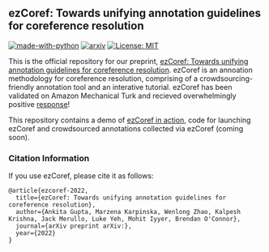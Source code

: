 ## ezCoref: Towards unifying annotation guidelines for coreference resolution

[![made-with-python](https://img.shields.io/badge/Made%20with-Python-red.svg)](#python)
[![arxiv](https://img.shields.io/badge/arXiv-2210.07188-b31b1b.svg)]()
[![License: MIT](https://img.shields.io/badge/license-MIT-blue)](https://opensource.org/licenses/MIT)

This is the official repository for our preprint, [ezCoref: Towards unifying annotation guidelines for coreference resolution](https://arxiv.org/abs/2210.07188). ezCoref is an annoation methodology for coreference resolution, comprising of a crowdsourcing-friendly annotation tool and an interative tutorial. ezCoref has been validated on Amazon Mechanical Turk and recieved overwhelmingly positive [response](https://github.com/gnkitaa/ezCoref/blob/main/mturk_reviews)!

This repository contains a demo of [ezCoref in action](http://azkaban.cs.umass.edu:8876/tutorial), code for launching ezCoref and crowdsourced annotations collected via ezCoref (coming soon).


### Citation Information
If you use ezCoref, please cite it as follows:
```
@article{ezcoref-2022,
  title={ezCoref: Towards unifying annotation guidelines for coreference resolution},
  author={Ankita Gupta, Marzena Karpinska, Wenlong Zhao, Kalpesh Krishna, Jack Merullo, Luke Yeh, Mohit Iyyer, Brendan O'Connor},
  journal={arXiv preprint arXiv:},
  year={2022}
}
```

